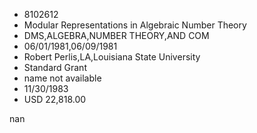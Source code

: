 
* 8102612
* Modular Representations in Algebraic Number Theory
* DMS,ALGEBRA,NUMBER THEORY,AND COM
* 06/01/1981,06/09/1981
* Robert Perlis,LA,Louisiana State University
* Standard Grant
*   name not available
* 11/30/1983
* USD 22,818.00

nan
